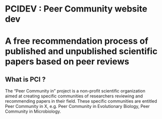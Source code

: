 # PCIDEV : Peer Community website dev
# A free recommendation process of published and unpublished scientific papers based on peer reviews

What is PCI ?
---------------
The “Peer Community in” project is a non-profit scientific organization aimed at creating specific communities of researchers reviewing and recommending papers in their field. These specific communities are entitled Peer Community in X, e.g. Peer Community in Evolutionary Biology, Peer Community in Microbiology.


